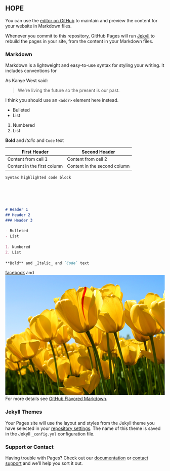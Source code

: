 

## HOPE
You can use the [editor on GitHub](https://github.com/juhuitseng/webpage20170619/edit/master/index.md) to maintain and preview the content for your website in Markdown files.

Whenever you commit to this repository, GitHub Pages will run [Jekyll](https://jekyllrb.com/) to rebuild the pages in your site, from the content in your Markdown files.

### Markdown

Markdown is a lightweight and easy-to-use syntax for styling your writing. It includes conventions for

As Kanye West said:

> We're living the future so
> the present is our past.

I think you should use an
`<addr>` element here instead.
- Bulleted
- List

1. Numbered
2. List

**Bold** and _Italic_ and `Code` text


First Header | Second Header
------------ | -------------
Content from cell 1 | Content from cell 2
Content in the first column | Content in the second column



```markdown
Syntax highlighted code block





# Header 1
## Header 2
### Header 3

- Bulleted
- List

1. Numbered
2. List

**Bold** and _Italic_ and `Code` text


```
[facebook](www.facebook.com) and ![flower](.\pic\Tulips.jpg)
For more details see [GitHub Flavored Markdown](https://guides.github.com/features/mastering-markdown/).

### Jekyll Themes

Your Pages site will use the layout and styles from the Jekyll theme you have selected in your [repository settings](https://github.com/juhuitseng/webpage20170619/settings). The name of this theme is saved in the Jekyll `_config.yml` configuration file.

### Support or Contact

Having trouble with Pages? Check out our [documentation](https://help.github.com/categories/github-pages-basics/) or [contact support](https://github.com/contact) and we’ll help you sort it out.
